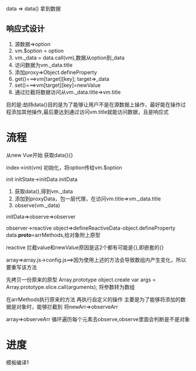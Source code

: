 data => data() 拿到数据

## 响应式设计
1. 源数据=>option
2. vm.$option = option
3. vm._data = data.call(vm),数据从option到_data
4. 访问数据为vm._data.title
5. 添加proxy=>Object.defineProperty
6. get()===>vm[target][key]; target=>_data
7. set()===>vm[target][key]=newValue
8. 通过拦截将数据访问从vm._data.title=>vm.title


目的是:劫持data()目的是为了能够让用户不是在源数据上操作，最好能在操作过程添加其他操作,最后要达到通过访问vm.title就能访问数据，且是响应式 

# 流程 
从new Vue开始
获取data(){}

index->init(vm)
初始化，将option传给vm.$option

init
initState->initData
initData
1. 获取data(),得到vm._data
2. 添加到proxyData，包一层代理，在访问vm.title=>vm._data.title
3. observe(vm._data) 

initData=>observe=>observer

observer->reactive
object=>defineReactiveData-object.defineProperty
data.__proto__=arrMethods,给对象附上原型

reactive
拦截value和newValue原因是这2个都有可能是{},即嵌套的{}


array=>array.js->config.js==>因为使用上述的方法会导致数组内产生变化，所以要重写该方法

先拷贝一份原来的原型
Array.prototype
object.create
var args = Array.prototype.slice.call(arguments);
将参数转为数组

在arrMethods执行原来的方法
再执行自定义的操作
主要是为了能够将添加的数据是对象时，能够拦截到
将newArr=>observeArr

array=>observeArr
循环遍历每个元素去observe,observe里面会判断是不是对象





# 进度
模板编译1